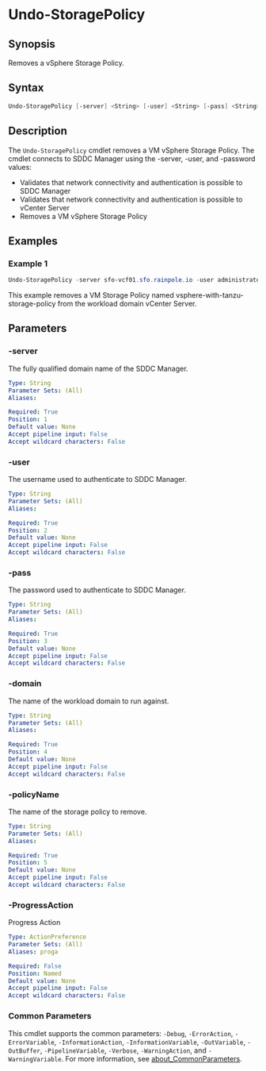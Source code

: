 # Undo-StoragePolicy

## Synopsis

Removes a vSphere Storage Policy.

## Syntax

```powershell
Undo-StoragePolicy [-server] <String> [-user] <String> [-pass] <String> [-domain] <String> [-policyName] <String> [-ProgressAction <ActionPreference>] [<CommonParameters>]
```

## Description

The `Undo-StoragePolicy` cmdlet removes a VM vSphere Storage Policy. The cmdlet connects to SDDC Manager using the -server, -user, and -password values:

- Validates that network connectivity and authentication is possible to SDDC Manager
- Validates that network connectivity and authentication is possible to vCenter Server
- Removes a VM vSphere Storage Policy


## Examples

### Example 1

```powershell
Undo-StoragePolicy -server sfo-vcf01.sfo.rainpole.io -user administrator@vsphere.local -pass VMw@re1! -domain sfo-w01 -policyName vsphere-with-tanzu-storage-policy
```

This example removes a VM Storage Policy named vsphere-with-tanzu-storage-policy from the workload domain vCenter Server.

## Parameters

### -server

The fully qualified domain name of the SDDC Manager.

```yaml
Type: String
Parameter Sets: (All)
Aliases:

Required: True
Position: 1
Default value: None
Accept pipeline input: False
Accept wildcard characters: False
```

### -user

The username used to authenticate to SDDC Manager.

```yaml
Type: String
Parameter Sets: (All)
Aliases:

Required: True
Position: 2
Default value: None
Accept pipeline input: False
Accept wildcard characters: False
```

### -pass

The password used to authenticate to SDDC Manager.

```yaml
Type: String
Parameter Sets: (All)
Aliases:

Required: True
Position: 3
Default value: None
Accept pipeline input: False
Accept wildcard characters: False
```

### -domain

The name of the workload domain to run against.

```yaml
Type: String
Parameter Sets: (All)
Aliases:

Required: True
Position: 4
Default value: None
Accept pipeline input: False
Accept wildcard characters: False
```

### -policyName

The name of the storage policy to remove.

```yaml
Type: String
Parameter Sets: (All)
Aliases:

Required: True
Position: 5
Default value: None
Accept pipeline input: False
Accept wildcard characters: False
```

### -ProgressAction

Progress Action

```yaml
Type: ActionPreference
Parameter Sets: (All)
Aliases: proga

Required: False
Position: Named
Default value: None
Accept pipeline input: False
Accept wildcard characters: False
```

### Common Parameters

This cmdlet supports the common parameters: `-Debug`, `-ErrorAction`, `-ErrorVariable`, `-InformationAction`, `-InformationVariable`, `-OutVariable`, `-OutBuffer`, `-PipelineVariable`, `-Verbose`, `-WarningAction`, and `-WarningVariable`. For more information, see [about_CommonParameters](http://go.microsoft.com/fwlink/?LinkID=113216).
